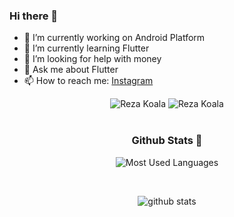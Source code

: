 ### Hi there 👋

- 🔭 I’m currently working on Android Platform
- 🌱 I’m currently learning Flutter
- 🤔 I’m looking for help with money
- 💬 Ask me about Flutter
- 📫 How to reach me: <a href="https://instagram.com/rezakoala">Instagram</a>

<div align="center">
  
<img src="https://komarev.com/ghpvc/?username=rezakoala&label=Profile%20views&color=f03e3e&style=for-the-badge&" alt="Reza Koala" /> 
<img src="https://img.shields.io/badge/Open%20Source-%E2%99%A1-blue?style=for-the-badge&color=f03e3e" alt="Reza Koala" />

</div>

<br />

<h3 align="center">Github Stats 🧭</h3>
<div align="center">

![Most Used Languages](https://github-readme-stats.vercel.app/api/top-langs/?username=rezakoala&langs_count=10&layout=compact&theme=react&hide_border=true&bg_color=0D1117&title_color=f03e3e&icon_color=f03e3e)
  
<br />

![github stats](https://github-readme-stats.vercel.app/api?username=rezakoala&theme=gruvbox_duo&show_icons=true&include_all_commits=true&count_private=true&theme=react&hide_border=true&bg_color=0D1117&title_color=f03e3e&icon_color=f03e3e)
<br />

</div>
